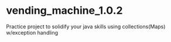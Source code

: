 # vending_machine_1.0.2
Practice project to solidify your java skills using collections(Maps) w/exception handling
